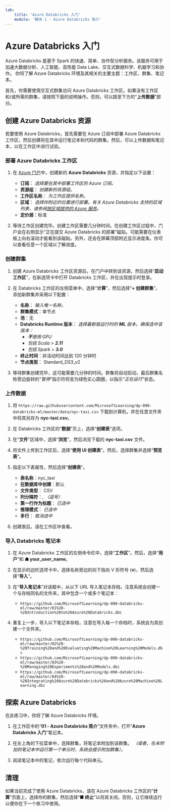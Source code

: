 ```yaml
---
lab:
    title: 'Azure Databricks 入门'
    module: '模块 1 - Azure Databricks 简介'
---
```


# Azure Databricks 入门

Azure Databricks 是基于 Spark 的快速、简单、协作型分析服务。该服务可用于加速大数据分析、人工智能、高性能 Data Lake、交互式数据科学、机器学习和协作。
你将了解 Azure Databricks 环境及其相关的主要主题：工作区、群集、笔记本。

首先，你需要使用交互式群集访问 Azure Databricks 工作区。如果没有工作区和/或所需的群集，请按照下面的说明操作。否则，可以跳至下方的“**上传数据**”部分。

## 创建 Azure Databricks 资源

若要使用 Azure Databricks，首先需要在 Azure 订阅中部署 Azure Databricks 工作区，然后创建将在其中运行笔记本和代码的群集。然后，可以上传数据和笔记本，以在工作区中进行试验。

### 部署 Azure Databricks 工作区

1. 在 [Azure 门户](https://portal.azure.com)中，创建新的 **Azure Databricks** 资源，并指定以下设置：
   - **订阅**： *选择要在其中部署工作区的 Azure 订阅。*
   - **资源组**： *创建新的资源组。*
   - **工作区名称**： *为工作区提供名称。*
   - **区域**： *选择你附近的位置进行部署。有关 Azure Databricks 支持的区域列表，请参阅[按区域提供的 Azure 服务](https://azure.microsoft.com/regions/services/)。*
   - **定价层**：标准

1. 等待工作区创建完毕。创建工作区需要几分钟时间。在创建工作区过程中，门户会在右侧显示“正在提交 Azure Databricks 的部署”磁贴。可能需要在仪表板上向右滚动才能看到该磁贴。另外，还会在屏幕顶部附近显示进度条。你可以查看任意一个区域以了解进度。

### 创建群集

1. 创建 Azure Databricks 工作区资源后，在门户中转到该资源，然后选择“**启动工作区**”，在新选项卡中打开 Databricks 工作区，并在出现提示时登录。

1. 在 Databricks 工作区的左侧菜单中，选择“**计算**”，然后选择“**+ 创建群集**”，添加新群集并采用以下配置：
   - **名称**： *输入唯一名称。*
   - **群集模式**：单节点
   - **池**：无
   - **Databricks Runtime 版本**： *选择最新版运行时的 **ML** 版本。确保选中该版本：*
      - ***不**使用 GPU*
      - *包括 Scala > **2.11***
      - *包括 Spark > **3.0***
   - **终止时间**：非活动时间达到 120 分钟时
   - **节点类型**： Standard_DS3_v2

1. 等待群集创建完毕，这可能需要几分钟的时间。群集将自动启动，最后群集名称旁边旋转的“*暂停*”指示符将变为绿色实心圆圈，以指示“*正在运行*”状态。

### 上传数据

1. 将 `https://raw.githubusercontent.com/MicrosoftLearning/dp-090-databricks-ml/master/data/nyc-taxi.csv` 下载到计算机，并在任意文件夹中将其另存为 **nyc-taxi.csv**。

1. 在 Databricks 工作区的“**数据**”页上，选择“**创建表**”选项。

1. 在“**文件**”区域中，选择“**浏览**”，然后浏览下载的 **nyc-taxi.csv** 文件。

1. 将文件上传到工作区后，选择“**使用 UI 创建表**”。然后，选择群集并选择“**预览表**”。

1. 指定以下表属性，然后选择“**创建表**”。

    - **表名称**：nyc_taxi
    - **在数据库中创建**：默认
    - **文件类型**： CSV
    - **列分隔符**：, *（逗号）*
    - **第一行作为标题**： *已选中*
    - **推理模式**： *已选中*
    - **多行**： *取消选中*

1. 创建表后，请在工作区中查看。

### 导入 Databricks 笔记本

1. 在 Azure Databricks 工作区的左侧命令栏中，选择“**工作区**”。然后，选择“**用户**”和 **&#9751; your_user_name**。

1. 在显示的边栏选项卡中，选择名称旁边的向下指向 V 形符号 (**v**)，然后选择“**导入**”。

1. 在“**导入笔记本**”对话框中，从以下 URL 导入笔记本存档，注意系统会创建一个与存档同名的文件夹，其中包含一个或多个笔记本：
   - `https://github.com/MicrosoftLearning/dp-090-databricks-ml/raw/master/01%20-%20Introduction%20to%20Azure%20Databricks.dbc`

1. 重复上一步，导入以下笔记本存档，注意在导入每一个存档时，系统会为其创建一个文件夹。

   - `https://github.com/MicrosoftLearning/dp-090-databricks-ml/raw/master/02%20-%20Training%20and%20Evaluating%20Machine%20Learning%20Models.dbc`
   - `https://github.com/MicrosoftLearning/dp-090-databricks-ml/raw/master/03%20-%20Managing%20Experiments%20and%20Models.dbc`
   - `https://github.com/MicrosoftLearning/dp-090-databricks-ml/raw/master/04%20-%20Integrating%20Azure%20Databricks%20and%20Azure%20Machine%20Learning.dbc`

## 探索 Azure Databricks

在此练习中，你将了解 Azure Databricks 环境。

1. 在工作区中的“**01 - Azure Databricks 简介**”文件夹中，打开“**Azure Databricks 入门**”笔记本。

1. 在左上角的下拉菜单中，选择群集，将笔记本附加到该群集。 *（或者，在未附加的笔记本中运行第一个单元时，系统会提示附加群集）。*

1. 阅读笔记本中的笔记，依次运行每个代码单元。

## 清理

如果当前完成了使用 Azure Databricks，请在 Azure Databricks 工作区的“**计算**”页面上，选择你的群集，然后选择“**&#9632; 终止**”以将其关闭。否则，让它继续运行以便你在下一个练习中使用。
